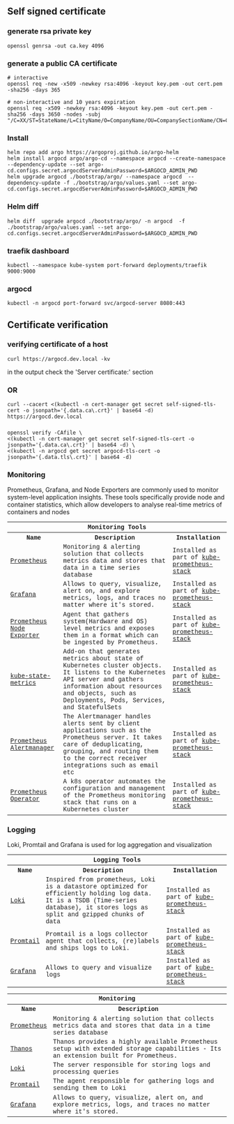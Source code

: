 ## Self signed certificate 
### generate rsa private key  
```
openssl genrsa -out ca.key 4096
```
### generate a public CA certificate 
```
# interactive
openssl req -new -x509 -newkey rsa:4096 -keyout key.pem -out cert.pem -sha256 -days 365

# non-interactive and 10 years expiration
openssl req -x509 -newkey rsa:4096 -keyout key.pem -out cert.pem -sha256 -days 3650 -nodes -subj "/C=XX/ST=StateName/L=CityName/O=CompanyName/OU=CompanySectionName/CN=CommonNameOrHostname"
```
### Install
```
helm repo add argo https://argoproj.github.io/argo-helm
helm install argocd argo/argo-cd --namespace argocd --create-namespace --dependency-update --set argo-cd.configs.secret.argocdServerAdminPassword=$ARGOCD_ADMIN_PWD
helm upgrade argocd ./bootstrap/argo/ --namespace argocd  --dependency-update -f ./bootstrap/argo/values.yaml --set argo-cd.configs.secret.argocdServerAdminPassword=$ARGOCD_ADMIN_PWD
```

### Helm diff 
```
helm diff  upgrade argocd ./bootstrap/argo/ -n argocd  -f ./bootstrap/argo/values.yaml --set argo-cd.configs.secret.argocdServerAdminPassword=$ARGOCD_ADMIN_PWD
```

### traefik dashboard
```
kubectl --namespace kube-system port-forward deployments/traefik 9000:9000
```
### argocd 
```
kubectl -n argocd port-forward svc/argocd-server 8080:443
```

## Certificate verification 
### verifying certificate  of a host 
```
curl https://argocd.dev.local -kv
```
in the output check the 'Server certificate:' section

### OR
```
curl --cacert <(kubectl -n cert-manager get secret self-signed-tls-cert -o jsonpath='{.data.ca\.crt}' | base64 -d) https://argocd.dev.local
```

###
```
openssl verify -CAfile \
<(kubectl -n cert-manager get secret self-signed-tls-cert -o jsonpath='{.data.ca\.crt}' | base64 -d) \
<(kubectl -n argocd get secret argocd-tls-cert -o jsonpath='{.data.tls\.crt}' | base64 -d)
```

### Monitoring
Prometheus, Grafana, and Node Exporters are commonly used to monitor system-level application insights. These tools specifically provide node and container statistics, which allow developers to analyse real-time metrics of containers and nodes

<table style='font-family:"Courier New", Courier, monospace; font-size:100%'>
    <tr>
        <th colspan="3">Monitoring Tools</th>
    </tr>
    <tr>
        <th>Name</th>
        <th>Description</th>
        <th>Installation</th>
    </tr>
    <tr>
        <td><a href="https://prometheus.io/">Prometheus</a></td>
        <td>Monitoring & alerting solution that collects metrics data and stores that data in a time series database</td>
        <td>Installed as part of <a href="https://artifacthub.io/packages/helm/prometheus-community/kube-prometheus-stack">kube-prometheus-stack</a>  </td>
    </tr>
    <tr>
        <td><a href="https://grafana.com/">Grafana</a></td>
        <td>Allows to query, visualize, alert on, and explore metrics, logs, and traces no matter where it's stored.</td>
        <td>Installed as part of <a href="https://artifacthub.io/packages/helm/prometheus-community/kube-prometheus-stack">kube-prometheus-stack</a>  </td>
    </tr>
    <tr>
        <td><a href="https://github.com/prometheus/node_exporter">Prometheus Node Exporter</a></td>
        <td>Agent that gathers system(Hardware and OS) level metrics and exposes them in a format which can be ingested by Prometheus.</td>
        <td>Installed as part of <a href="https://artifacthub.io/packages/helm/prometheus-community/kube-prometheus-stack">kube-prometheus-stack</a>  </td>
    </tr>
    <tr>
        <td><a href="https://github.com/kubernetes/kube-state-metrics">kube-state-metrics</a></td>
        <td>Add-on that generates metrics about state of Kubernetes cluster objects. It listens to the Kubernetes API server and gathers information about resources and objects, such as Deployments, Pods, Services, and StatefulSets</td>
        <td>Installed as part of <a href="https://artifacthub.io/packages/helm/prometheus-community/kube-prometheus-stack">kube-prometheus-stack</a>  </td>
    </tr>
    <tr>
        <td><a href="https://prometheus.io/docs/alerting/latest/alertmanager/">Prometheus Alertmanager</a></td>
        <td>The Alertmanager handles alerts sent by client applications such as the Prometheus server. It takes care of deduplicating, grouping, and routing them to the correct receiver integrations such as email etc</td>
        <td>Installed as part of <a href="https://artifacthub.io/packages/helm/prometheus-community/kube-prometheus-stack">kube-prometheus-stack</a>  </td>
    </tr>
    <tr>
        <td><a href="https://github.com/prometheus-operator/prometheus-operator">Prometheus Operator</a></td>
        <td>A k8s operator automates the configuration and management of the Prometheus monitoring stack that runs on a Kubernetes cluster</td>
        <td>Installed as part of <a href="https://artifacthub.io/packages/helm/prometheus-community/kube-prometheus-stack">kube-prometheus-stack</a>  </td>
    </tr>
</table>

### Logging
Loki, Promtail and Grafana is used for log aggregation and  visualization
<table style='font-family:"Courier New", Courier, monospace; font-size:100%'>
    <tr>
        <th colspan="3">Logging Tools</th>
    </tr>
    <tr>
        <th>Name</th>
        <th>Description</th>
        <th>Installation</th>
    </tr>
    <tr>
        <td><a href="https://github.com/grafana/loki">Loki</a></td>
        <td>Inspired from prometheus, Loki is a datastore optimized for efficiently holding log data. It is a TSDB (Time-series database), it stores logs as split and gzipped chunks of data</td>
        <td>Installed as part of <a href="https://artifacthub.io/packages/helm/prometheus-community/kube-prometheus-stack">kube-prometheus-stack</a>  </td>
    </tr>
    <tr>
        <td><a href="https://prometheus.io/">Promtail</a></td>
        <td>Promtail is a logs collector agent that collects, (re)labels and ships logs to Loki. </td>
        <td>Installed as part of <a href="https://artifacthub.io/packages/helm/prometheus-community/kube-prometheus-stack">kube-prometheus-stack</a>  </td>
    </tr>
    <tr>
        <td><a href="https://grafana.com/">Grafana</a></td>
        <td>Allows to query and visualize logs</td>
        <td>Installed as part of <a href="https://artifacthub.io/packages/helm/prometheus-community/kube-prometheus-stack">kube-prometheus-stack</a>  </td>
    </tr>
</table>


<table style='font-family:"Courier New", Courier, monospace; font-size:100%'>
    <tr>
        <th colspan="2">Monitoring</th>
    </tr>
    <tr>
        <th>Name</th>
        <th>Description</th>
    </tr>
    <tr>
        <td><a href="https://prometheus.io/">Prometheus</a></td>
        <td>Monitoring & alerting solution that collects metrics data and stores that data in a time series database</td>
    </tr>
    <tr>
        <td><a href="https://thanos.io/">Thanos</a></td>
        <td>Thanos provides a highly available Prometheus setup with extended storage capabilities - Its an extension built for Prometheus.</td>
    </tr>
    <tr>
        <td><a href="https://grafana.com/docs/loki/latest/get-started/overview/">Loki</a></td>
        <td>The server responsible for storing logs and processing queries</td>
    </tr>
    <tr>
        <td><a href="https://grafana.com/docs/loki/latest/send-data/promtail/">Promtail</a></td>
        <td>The agent responsible for gathering logs and sending them to Loki</td>
    </tr>
    <tr>
        <td><a href="https://grafana.com/">Grafana</a></td>
        <td>Allows to query, visualize, alert on, and explore metrics, logs, and traces no matter where it's stored.</td>
    </tr>
</table>
